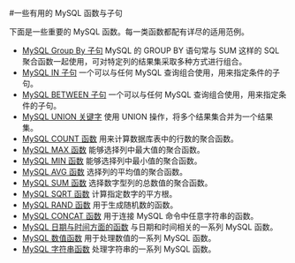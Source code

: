 #一些有用的 MySQL 函数与子句   

下面是一些重要的 MySQL 函数。每一类函数都配有详尽的适用范例。   

- [MySQL Group By 子句]() MySQL 的 GROUP BY 语句常与 SUM 这样的 SQL 聚合函数一起使用，可对特定列的结果集采取多种方式进行组合。   
- [MySQL IN 子句]() 一个可以与任何 MySQL 查询组合使用，用来指定条件的子句。
- [MySQL BETWEEN 子句]() 一个可以与任何 MySQL 查询组合使用，用来指定条件的子句。   
- [MySQL UNION 关键字]() 使用 UNION 操作，将多个结果集合并为一个结果集。 
- [MySQL COUNT 函数]() 用来计算数据库表中的行数的聚合函数。
- [MySQL MAX 函数]() 能够选择列中最大值的聚合函数。 
- [MySQL MIN 函数]() 能够选择列中最小值的聚合函数。  
- [MySQL AVG 函数]() 选择列的平均值的聚合函数。
- [MySQL SUM 函数]() 选择数字型列的总数值的聚合函数。 
- [MySQL SQRT 函数]() 计算指定数字的平方根。
- [MySQL RAND 函数]() 用于生成随机数的函数。 
- [MySQL CONCAT 函数]() 用于连接 MySQL 命令中任意字符串的函数。 
- [MySQL 日期与时间方面的函数]() 与日期和时间相关的一系列 MySQL 函数。 
- [MySQL 数值函数]() 用于处理数值的一系列 MySQL 函数。 
- [MySQL 字符串函数]() 处理字符串的一系列 MySQL 函数。   


